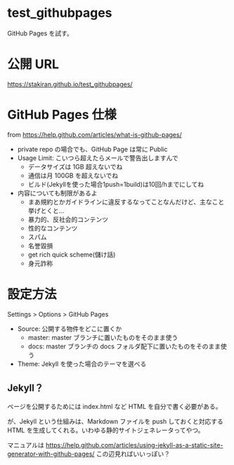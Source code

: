 # test_githubpages
GitHub Pages を試す。

# 公開 URL
https://stakiran.github.io/test_githubpages/

# GitHub Pages 仕様
from https://help.github.com/articles/what-is-github-pages/

- private repo の場合でも、GitHub Page は常に Public 
- Usage Limit: こいつら超えたらメールで警告出しますんで
  - データサイズは 1GB 超えないでね
  - 通信は月 100GB を超えないでね
  - ビルド(Jekyllを使った場合1push=1build)は10回/hまでにしてね
- 内容についても制限があるよ
  - まあ規約とかガイドラインに違反するなってことなんだけど、主なこと挙げとくと...
  - 暴力的、反社会的コンテンツ
  - 性的なコンテンツ
  - スパム
  - 名誉毀損
  - get rich quick scheme(儲け話)
  - 身元詐称

# 設定方法
Settings > Options > GitHub Pages

- Source: 公開する物件をどこに置くか
  - master: master ブランチに置いたものをそのまま使う
  - docs: master ブランチの docs フォルダ配下に置いたものをそのまま使う
- Theme: Jekyll を使った場合のテーマを選べる

## Jekyll？
ページを公開するためには index.html など HTML を自分で書く必要がある。

が、Jekyll という仕組みは、Markdown ファイルを push しておくと対応する HTML を生成してくれる。いわゆる静的サイトジェネレータってやつ。

マニュアルは https://help.github.com/articles/using-jekyll-as-a-static-site-generator-with-github-pages/ この辺見ればいいっぽい？


